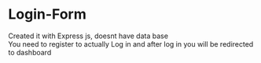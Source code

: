 # Login-Form
Created it with Express js, doesnt have data base <br>
You need to register to actually Log in and after log in you will be redirected to dashboard <br>

